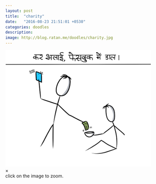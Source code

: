 ```yaml
---
layout: post
title:  "charity"
date:   "2016-08-23 21:51:01 +0530"
categories: doodles
description:
image: http://blog.ratan.me/doodles/charity.jpg
---
```

<img id="myImg" style="border: 1px solid #fff;" src="/doodles/charity.jpg" alt="" width="90%" height="90%">

<div id="myModal" class="modal">
  <span class="close">×</span>
  <img class="modal-content" id="img01" style="border: 2px solid #fff;">
  <div id="caption">click on the image to zoom.</div>
</div>

